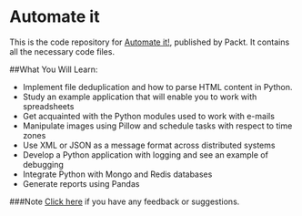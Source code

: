 # Automate it
This is the code repository for [Automate it!](https://www.packtpub.com/application-development/automate-it), published by Packt. It contains all the necessary code files.

##What You Will Learn:

* Implement file deduplication and how to parse HTML content in Python. 
* Study an example application that will enable you to work with spreadsheets
* Get acquainted with the Python modules used to work with e-mails
* Manipulate images using Pillow and schedule tasks with respect to time zones
* Use XML or JSON as a message format across distributed systems
* Develop a Python application with logging and see an example of debugging
* Integrate Python with Mongo and Redis databases
* Generate reports using Pandas

###Note
[Click here](https://docs.google.com/forms/d/e/1FAIpQLSe5qwunkGf6PUvzPirPDtuy1Du5Rlzew23UBp2S-P3wB-GcwQ/viewform) if you have any feedback or suggestions.
